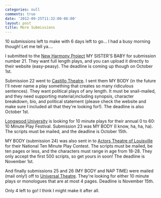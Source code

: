 ```yaml
---
categories: null
comments: true
date: '2012-09-25T11:32:00-06:00'
layout: post
title: More Submissions
---
```


10 submissions left to make with 6 days left to go... I had a busy morning though! Let me tell ya....

I submitted to the [New Harmony Project](http://scripts.newharmonyproject.org/) MY SISTER'S BABY for submission number 21. They want full length plays, and you can upload it directly to their website (easy-peasy). The deadline is coming up though on October 1st.

Submission 22 went to [Castillo Theatre](http://www.castillo.org/home/). I sent them MY BODY (in the future I'll never name a play something that creates so many ridiculous sentences). They want political plays of any length. It must be snail-mailed, and they need supporting material;including synopsis, character breakdown, bio, and political statement (please check the website and make sure I included all that they're looking for!). The deadline is also October 1st.

[Longwood University](http://nycp.blogspot.com/2012/09/call-for-ten-minute-plays.html) is looking for 10 minute plays for their annual 0 to 60: 10 Minute Play Festival. Submission 23 was MY BODY (I know, ha, ha, ha). The scripts must be mailed, and the deadline is October 15th.

MY BODY (submission 24) was also sent in to [Actors Theatre of Louisville](http://actorstheatre.org/participate/submit-a-play/national-ten-minute-play-contest/) for their National Ten Minute Play Contest. The scripts must be mailed, be ten pages or less, and the characters must range in age from 18-28. They only accept the first 500 scripts, so get yours in soon! The deadline is November 1st.

And finally submissions 25 and 26 (MY BODY and NAP TIME) were mailed (mail only!) off to [Universal Theatre](http://nycp.blogspot.com/2012/09/submissions-are-now-being-accepted-for.html). They're looking for either 10 minute plays or monologues that are at most 4 pages. Deadline is November 15th.

Only 4 left to go! I think I might make it after all.